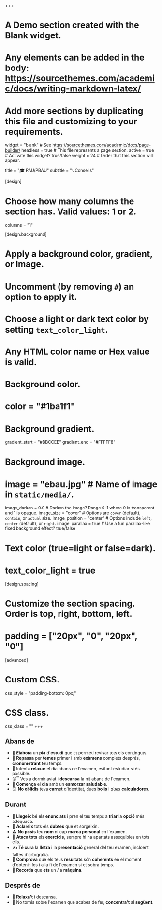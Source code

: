 +++
# A Demo section created with the Blank widget.
# Any elements can be added in the body: https://sourcethemes.com/academic/docs/writing-markdown-latex/
# Add more sections by duplicating this file and customizing to your requirements.

widget = "blank"  # See https://sourcethemes.com/academic/docs/page-builder/
headless = true  # This file represents a page section.
active = true  # Activate this widget? true/false
weight = 24  # Order that this section will appear.

title = "🎓 PAU/PBAU"
subtitle = "💡Consells"

[design]
  # Choose how many columns the section has. Valid values: 1 or 2.
  columns = "1"

[design.background]
  # Apply a background color, gradient, or image.
  #   Uncomment (by removing `#`) an option to apply it.
  #   Choose a light or dark text color by setting `text_color_light`.
  #   Any HTML color name or Hex value is valid.
  
  # Background color.
  # color = "#1ba1f1"
  
  # Background gradient.
  gradient_start = "#BBCCEE"
  gradient_end = "#FFFFF8"
  
  # Background image.
  # image = "ebau.jpg"  # Name of image in `static/media/`.
  image_darken = 0.0  # Darken the image? Range 0-1 where 0 is transparent and 1 is opaque.
  image_size = "cover"  #  Options are `cover` (default), `contain`, or `actual` size.
  image_position = "center"  # Options include `left`, `center` (default), or `right`.
  image_parallax = true  # Use a fun parallax-like fixed background effect? true/false

  # Text color (true=light or false=dark).
  # text_color_light = true  

[design.spacing]
  # Customize the section spacing. Order is top, right, bottom, left.
  # padding = ["20px", "0", "20px", "0"]

[advanced]
 # Custom CSS. 
 css_style = "padding-bottom: 0px;"
 
 # CSS class.
 css_class = ""
+++

## Abans de

- 📖 **Elabora** un **pla** d'**estudi** que et permeti revisar tots els continguts.
- 📝 **Repassa** per **temes** primer i amb **exàmens** complets després, **cronometrant** teu temps.
- 🧘 Intenta **relaxar** el dia abans de l'examen, evitant estudiar si és possible.
- 😴 Ves a dormir aviat i **descansa** la nit abans de l'examen.
- 🍊 **Comença** el **dia** amb un **esmorzar saludable**.
- 🙃 **No oblidis** teva **carnet** d'identitat, dues **bolis** i *dues* **calculadores**.

## Durant

- 🤲 **Llegeix** bé els **enunciats** i pren el teu temps a **triar** la **opció** més adequada.
- 🙋 **Aclareix** tots els **dubtes** que et sorgeixin.
- ⚠️ **No posis** teu **nom** ni cap **marca personal** en l'examen.
- 💪 **Ataca tots** els **exercicis**, sempre hi ha apartats assequibles en tots ells.
- ✍️ **Té cura** la **lletra** i la **presentació** general del teu examen, incloent faltes d'ortografia.
- 🤔 **Comprova** que els teus **resultats** són **coherents** en el moment d'obtenir-los i a la fi de l'examen si et sobra temps.
- 🦸 **Recorda** que **ets** un / a **màquina**.

## Després de

- 💆 **Relaxa't** i descansa.
- 🧐 No tornis sobre l'examen que acabes de fer, **concentra't** al **següent**.

